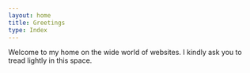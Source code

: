 ```yaml
---
layout: home
title: Greetings
type: Index
---
```

Welcome to my home on the wide world of websites. I kindly ask you to tread lightly in this space.